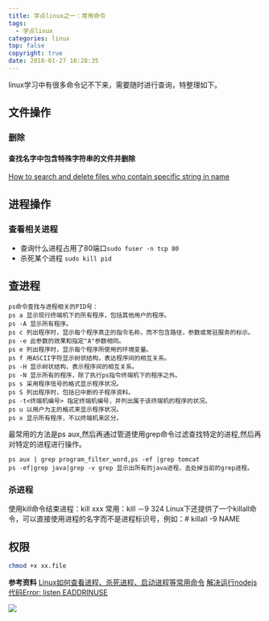 ```yaml
---
title: 学点linux之一：常用命令
tags:
  - 学点linux
categories: linux
top: false
copyright: true
date: 2018-01-27 16:28:35
---
```

linux学习中有很多命令记不下来，需要随时进行查询，特整理如下。
<!--more-->
## 文件操作
### 删除
#### 查找名字中包含特殊字符串的文件并删除
[How to search and delete files who contain specific string in name](https://askubuntu.com/questions/625219/how-to-search-and-delete-files-who-contain-specific-string-in-name)
## 进程操作
### 查看相关进程
* 查询什么进程占用了80端口`sudo fuser -n tcp 80`
* 杀死某个进程 `sudo kill pid`

## 查进程
```
ps命令查找与进程相关的PID号：
ps a 显示现行终端机下的所有程序，包括其他用户的程序。
ps -A 显示所有程序。
ps c 列出程序时，显示每个程序真正的指令名称，而不包含路径，参数或常驻服务的标示。
ps -e 此参数的效果和指定"A"参数相同。
ps e 列出程序时，显示每个程序所使用的环境变量。
ps f 用ASCII字符显示树状结构，表达程序间的相互关系。
ps -H 显示树状结构，表示程序间的相互关系。
ps -N 显示所有的程序，除了执行ps指令终端机下的程序之外。
ps s 采用程序信号的格式显示程序状况。
ps S 列出程序时，包括已中断的子程序资料。
ps -t<终端机编号> 指定终端机编号，并列出属于该终端机的程序的状况。
ps u 以用户为主的格式来显示程序状况。
ps x 显示所有程序，不以终端机来区分。
```
最常用的方法是ps aux,然后再通过管道使用grep命令过滤查找特定的进程,然后再对特定的进程进行操作。
```
ps aux | grep program_filter_word,ps -ef |grep tomcat
ps -ef|grep java|grep -v grep 显示出所有的java进程，去处掉当前的grep进程。
```

### 杀进程
使用kill命令结束进程：kill xxx
常用：kill －9 324
Linux下还提供了一个killall命令，可以直接使用进程的名字而不是进程标识号，例如：# killall -9 NAME

## 权限
```bash
chmod +x xx.file
```

**参考资料**
[Linux如何查看进程、杀死进程、启动进程等常用命令](https://blog.csdn.net/wojiaopanpan/article/details/7286430)
[解决运行nodejs代码Error: listen EADDRINUSE](http://blog.sina.com.cn/s/blog_96f94f710101cqas.html)

![](http://oankigr4l.bkt.clouddn.com/wexin.png)